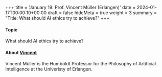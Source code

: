 +++
title = 'January 19: Prof. Vincent Müller (Erlangen)'
date = 2024-01-17T00:00:10+00:00
draft = false
hideMeta = true
weight = 3
summary = "Title: What should AI ethics try to achieve?"
+++


#### Topic
What should AI ethics try to achieve? 

#### About [Vincent](http://www.sophia.de)
Vincent Müller is the Humboldt Professor for the Philosophy of Artificial Intelligence at the Univeristy of Erlangen. 